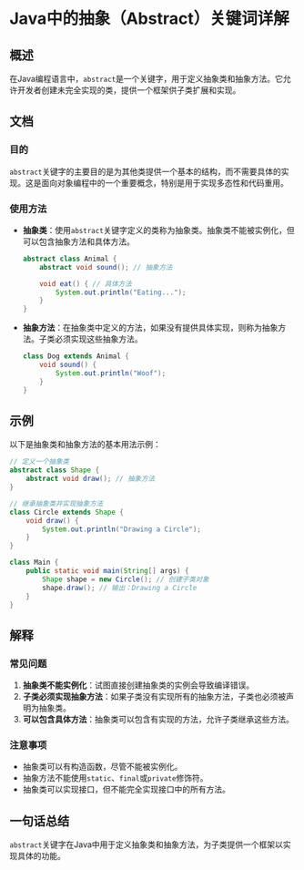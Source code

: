 <!--
Meta Description: # Java中的抽象（Abstract）关键词详解 ## 概述 在Java编程语言中，`abstract`是一个关键字，用于定义抽象类和抽象方法。它允许开发者创建未完全实现的类，提供一个框架供子类扩展和实现。 ## 文档 ### 目的 `abstract`关键字的主要目的是为其他类提供一个基本的结构...
Meta Keywords: abstract, void, class, shape, circle
-->

# Java中的抽象（Abstract）关键词详解

## 概述
在Java编程语言中，`abstract`是一个关键字，用于定义抽象类和抽象方法。它允许开发者创建未完全实现的类，提供一个框架供子类扩展和实现。

## 文档
### 目的
`abstract`关键字的主要目的是为其他类提供一个基本的结构，而不需要具体的实现。这是面向对象编程中的一个重要概念，特别是用于实现多态性和代码重用。

### 使用方法
- **抽象类**：使用`abstract`关键字定义的类称为抽象类。抽象类不能被实例化，但可以包含抽象方法和具体方法。
  
  ```java
  abstract class Animal {
      abstract void sound(); // 抽象方法

      void eat() { // 具体方法
          System.out.println("Eating...");
      }
  }
  ```

- **抽象方法**：在抽象类中定义的方法，如果没有提供具体实现，则称为抽象方法。子类必须实现这些抽象方法。

  ```java
  class Dog extends Animal {
      void sound() {
          System.out.println("Woof");
      }
  }
  ```

## 示例
以下是抽象类和抽象方法的基本用法示例：

```java
// 定义一个抽象类
abstract class Shape {
    abstract void draw(); // 抽象方法
}

// 继承抽象类并实现抽象方法
class Circle extends Shape {
    void draw() {
        System.out.println("Drawing a Circle");
    }
}

class Main {
    public static void main(String[] args) {
        Shape shape = new Circle(); // 创建子类对象
        shape.draw(); // 输出：Drawing a Circle
    }
}
```

## 解释
### 常见问题
1. **抽象类不能实例化**：试图直接创建抽象类的实例会导致编译错误。
2. **子类必须实现抽象方法**：如果子类没有实现所有的抽象方法，子类也必须被声明为抽象类。
3. **可以包含具体方法**：抽象类可以包含有实现的方法，允许子类继承这些方法。

### 注意事项
- 抽象类可以有构造函数，尽管不能被实例化。
- 抽象方法不能使用`static`、`final`或`private`修饰符。
- 抽象类可以实现接口，但不能完全实现接口中的所有方法。

## 一句话总结
`abstract`关键字在Java中用于定义抽象类和抽象方法，为子类提供一个框架以实现具体的功能。